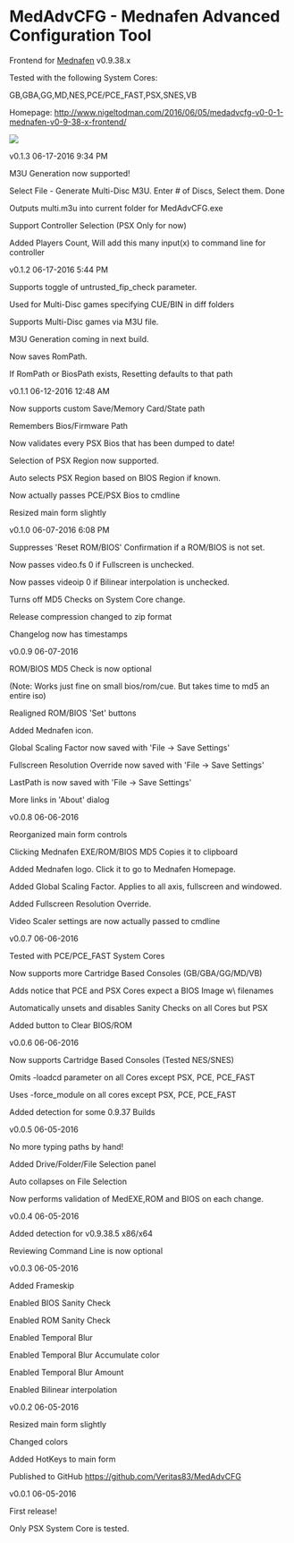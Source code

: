 # MedAdvCFG - Mednafen Advanced Configuration Tool

Frontend for <a href="http://mednafen.fobby.net/releases/">Mednafen</a> v0.9.38.x

Tested with the following System Cores:

GB,GBA,GG,MD,NES,PCE/PCE_FAST,PSX,SNES,VB

Homepage: http://www.nigeltodman.com/2016/06/05/medadvcfg-v0-0-1-mednafen-v0-9-38-x-frontend/

<img src="https://i.gyazo.com/f6dc2dc33b466b74e7d01a1e7ff09d1a.png">


v0.1.3 06-17-2016 9:34 PM


M3U Generation now supported!

Select File - Generate Multi-Disc M3U. Enter # of Discs, Select them. Done

Outputs multi.m3u into current folder for MedAdvCFG.exe

Support Controller Selection (PSX Only for now)

Added Players Count, Will add this many input(x) to command line for controller


v0.1.2 06-17-2016 5:44 PM


Supports toggle of untrusted_fip_check parameter.

Used for Multi-Disc games specifying CUE/BIN in diff folders

Supports Multi-Disc games via M3U file.

M3U Generation coming in next build.

Now saves RomPath.

If RomPath or BiosPath exists, Resetting defaults to that path


v0.1.1 06-12-2016 12:48 AM


Now supports custom Save/Memory Card/State path

Remembers Bios/Firmware Path

Now validates every PSX Bios that has been dumped to date!

Selection of PSX Region now supported.

Auto selects PSX Region based on BIOS Region if known.

Now actually passes PCE/PSX Bios to cmdline

Resized main form slightly


v0.1.0 06-07-2016 6:08 PM


Suppresses 'Reset ROM/BIOS' Confirmation if a ROM/BIOS is not set.

Now passes video.fs 0 if Fullscreen is unchecked.

Now passes videoip 0 if Bilinear interpolation is unchecked.

Turns off MD5 Checks on System Core change.

Release compression changed to zip format

Changelog now has timestamps


v0.0.9 06-07-2016


ROM/BIOS MD5 Check is now optional

(Note: Works just fine on small bios/rom/cue. But takes time to md5 an entire iso)

Realigned ROM/BIOS 'Set' buttons

Added Mednafen icon.

Global Scaling Factor now saved with 'File -> Save Settings'

Fullscreen Resolution Override now saved with 'File -> Save Settings'

LastPath is now saved with 'File -> Save Settings'

More links in 'About' dialog


v0.0.8 06-06-2016


Reorganized main form controls

Clicking Mednafen EXE/ROM/BIOS MD5 Copies it to clipboard

Added Mednafen logo. Click it to go to Mednafen Homepage.

Added Global Scaling Factor. Applies to all axis, fullscreen and windowed.

Added Fullscreen Resolution Override.

Video Scaler settings are now actually passed to cmdline



v0.0.7 06-06-2016


Tested with PCE/PCE_FAST System Cores

Now supports more Cartridge Based Consoles (GB/GBA/GG/MD/VB)

Adds notice that PCE and PSX Cores expect a BIOS Image w\ filenames

Automatically unsets and disables Sanity Checks on all Cores but PSX

Added button to Clear BIOS/ROM



v0.0.6 06-06-2016


Now supports Cartridge Based Consoles (Tested NES/SNES)

Omits -loadcd parameter on all Cores except PSX, PCE, PCE_FAST

Uses -force_module on all cores except PSX, PCE, PCE_FAST

Added detection for some 0.9.37 Builds


v0.0.5 06-05-2016


No more typing paths by hand!

Added Drive/Folder/File Selection panel

Auto collapses on File Selection

Now performs validation of MedEXE,ROM and BIOS on each change.


v0.0.4 06-05-2016


Added detection for v0.9.38.5 x86/x64

Reviewing Command Line is now optional


v0.0.3 06-05-2016


Added Frameskip

Enabled BIOS Sanity Check

Enabled ROM Sanity Check

Enabled Temporal Blur

Enabled Temporal Blur Accumulate color

Enabled Temporal Blur Amount

Enabled Bilinear interpolation


v0.0.2 06-05-2016


Resized main form slightly

Changed colors

Added HotKeys to main form

Published to GitHub https://github.com/Veritas83/MedAdvCFG


v0.0.1 06-05-2016


First release!

Only PSX System Core is tested.
